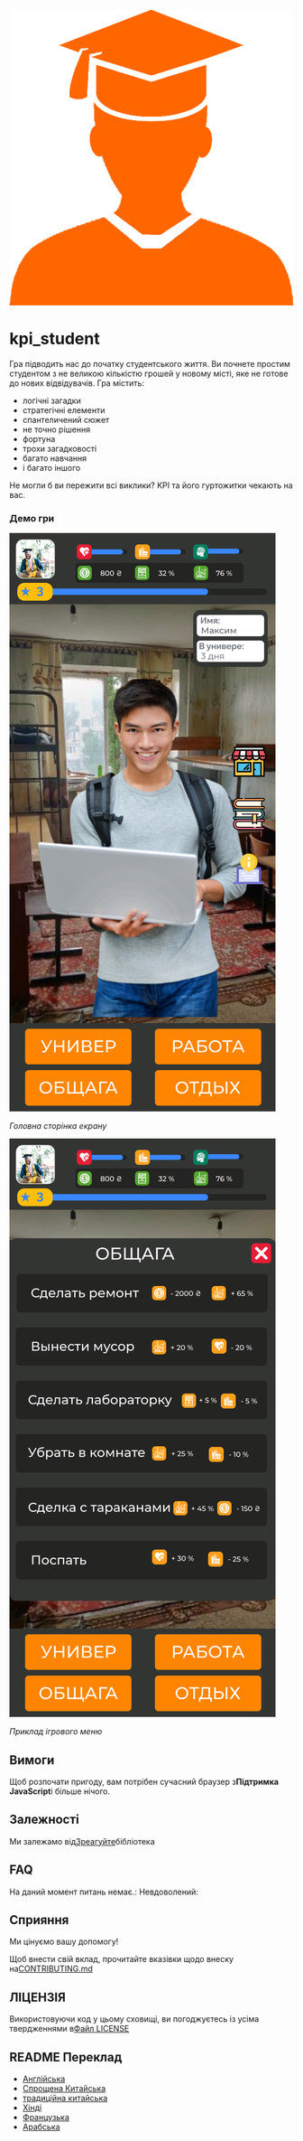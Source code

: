 ![Student](READMEs/readme_images/student.png)

# kpi_student

Гра підводить нас до початку студентського життя. Ви почнете простим студентом з не великою кількістю грошей у новому місті, яке не готове до нових відвідувачів.
Гра містить:

-   логічні загадки
-   стратегічні елементи
-   спантеличений сюжет
-   не точно рішення
-   фортуна
-   трохи загадковості
-   багато навчання
-   і багато іншого

Не могли б ви пережити всі виклики? KPI та його гуртожитки чекають на вас.

### Демо гри

![Image of main page](READMEs/readme_images/main.svg)

_Головна сторінка екрану_

![Image of main page](READMEs/readme_images/menu.svg)

_Приклад ігрового меню_

## Вимоги

Щоб розпочати пригоду, вам потрібен сучасний браузер з**Підтримка JavaScript**і більше нічого.

## Залежності

Ми залежамо від[Зреагуйте](https://reactjs.org/)бібліотека

## FAQ

На даний момент питань немає.: Невдоволений:

## Сприяння

Ми цінуємо вашу допомогу!

Щоб внести свій вклад, прочитайте вказівки щодо внеску на[CONTRIBUTING.md](CONTRIBUTING.md)

## ЛІЦЕНЗІЯ

Використовуючи код у цьому сховищі, ви погоджуєтесь із усіма твердженнями в[Файл LICENSE](LICENSE)

## README Переклад

<!-- TODO: add russian and ukrainian translation  -->

-   [Англійська](READMEs/README.md)
-   [Спрощена Китайська](READMEs/README.zh-CN.md)
-   [традиційна китайська](READMEs/README.zh-TW.md)
-   [Хінді](READMEs/README.hi.md)
-   [Французька](READMEs/README.fr.md)
-   [Арабська](READMEs/README.ar.md)
